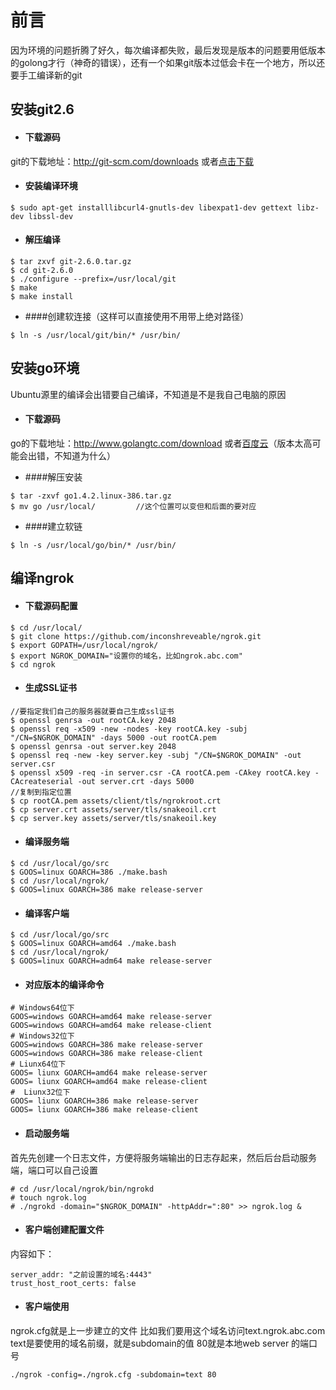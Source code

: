 # 前言
因为环境的问题折腾了好久，每次编译都失败，最后发现是版本的问题要用低版本的golong才行（神奇的错误），还有一个如果git版本过低会卡在一个地方，所以还要手工编译新的git
## 安装git2.6
+ #### 下载源码
git的下载地址：http://git-scm.com/downloads 或者[点击下载](https://www.kernel.org/pub/software/scm/git/git-2.6.0.tar.gz)

+ #### 安装编译环境
```
$ sudo apt-get installlibcurl4-gnutls-dev libexpat1-dev gettext libz-dev libssl-dev
```

+ #### 解压编译
```shell
$ tar zxvf git-2.6.0.tar.gz
$ cd git-2.6.0
$ ./configure --prefix=/usr/local/git
$ make
$ make install
```

+ ####创建软连接（这样可以直接使用不用带上绝对路径）
```
$ ln -s /usr/local/git/bin/* /usr/bin/
```

## 安装go环境
Ubuntu源里的编译会出错要自己编译，不知道是不是我自己电脑的原因

+ #### 下载源码
go的下载地址：http://www.golangtc.com/download 或者[百度云](http://pan.baidu.com/s/1pL0Ca4V)（版本太高可能会出错，不知道为什么）

+ ####解压安装
```
$ tar -zxvf go1.4.2.linux-386.tar.gz
$ mv go /usr/local/         //这个位置可以变但和后面的要对应
```

+ ####建立软链
```
$ ln -s /usr/local/go/bin/* /usr/bin/
```

## 编译ngrok

+ #### 下载源码配置
```
$ cd /usr/local/
$ git clone https://github.com/inconshreveable/ngrok.git
$ export GOPATH=/usr/local/ngrok/
$ export NGROK_DOMAIN="设置你的域名，比如ngrok.abc.com"
$ cd ngrok
```

+ #### 生成SSL证书
```
//要指定我们自己的服务器就要自己生成ssl证书
$ openssl genrsa -out rootCA.key 2048
$ openssl req -x509 -new -nodes -key rootCA.key -subj "/CN=$NGROK_DOMAIN" -days 5000 -out rootCA.pem
$ openssl genrsa -out server.key 2048
$ openssl req -new -key server.key -subj "/CN=$NGROK_DOMAIN" -out server.csr
$ openssl x509 -req -in server.csr -CA rootCA.pem -CAkey rootCA.key -CAcreateserial -out server.crt -days 5000
//复制到指定位置
$ cp rootCA.pem assets/client/tls/ngrokroot.crt
$ cp server.crt assets/server/tls/snakeoil.crt
$ cp server.key assets/server/tls/snakeoil.key
```
+ #### 编译服务端
````
$ cd /usr/local/go/src
$ GOOS=linux GOARCH=386 ./make.bash
$ cd /usr/local/ngrok/
$ GOOS=linux GOARCH=386 make release-server
````
+ #### 编译客户端
````
$ cd /usr/local/go/src
$ GOOS=linux GOARCH=amd64 ./make.bash
$ cd /usr/local/ngrok/
$ GOOS=linux GOARCH=adm64 make release-server
````

+ #### 对应版本的编译命令
```
# Windows64位下
GOOS=windows GOARCH=amd64 make release-server
GOOS=windows GOARCH=amd64 make release-client
# Windows32位下
GOOS=windows GOARCH=386 make release-server
GOOS=windows GOARCH=386 make release-client
# Liunx64位下
GOOS= liunx GOARCH=amd64 make release-server
GOOS= liunx GOARCH=amd64 make release-client
#  Liunx32位下
GOOS= liunx GOARCH=386 make release-server
GOOS= liunx GOARCH=386 make release-client
```

+ #### 启动服务端
首先先创建一个日志文件，方便将服务端输出的日志存起来，然后后台启动服务端，端口可以自己设置
```
# cd /usr/local/ngrok/bin/ngrokd
# touch ngrok.log
# ./ngrokd -domain="$NGROK_DOMAIN" -httpAddr=":80" >> ngrok.log &
```

+ #### 客户端创建配置文件
内容如下：
```
server_addr: "之前设置的域名:4443"
trust_host_root_certs: false
```

+ #### 客户端使用
ngrok.cfg就是上一步建立的文件
比如我们要用这个域名访问text.ngrok.abc.com
text是要使用的域名前缀，就是subdomain的值
80就是本地web server 的端口号
```
./ngrok -config=./ngrok.cfg -subdomain=text 80
```

